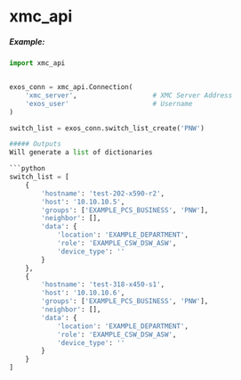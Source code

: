 # xmc_api

##### Example:
```python
import xmc_api


exos_conn = xmc_api.Connection(
    'xmc_server',                   # XMC Server Address
    'exos_user'                     # Username
)

switch_list = exos_conn.switch_list_create('PNW')

##### Outputs
Will generate a list of dictionaries

```python
switch_list = [
    {
        'hostname': 'test-202-x590-r2',
        'host': '10.10.10.5',
        'groups': ['EXAMPLE_PCS_BUSINESS', 'PNW'],
        'neighbor': [],
        'data': {
            'location': 'EXAMPLE_DEPARTMENT',
            'role': 'EXAMPLE_CSW_DSW_ASW',
            'device_type': ''
        }
    },
    {
        'hostname': 'test-318-x450-s1',
        'host': '10.10.10.6',
        'groups': ['EXAMPLE_PCS_BUSINESS', 'PNW'],
        'neighbor': [],
        'data': {
            'location': 'EXAMPLE_DEPARTMENT',
            'role': 'EXAMPLE_CSW_DSW_ASW',
            'device_type': ''
        }
    }
]
```